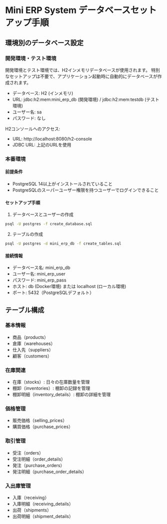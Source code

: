# Mini ERP System データベースセットアップ手順

## 環境別のデータベース設定

### 開発環境・テスト環境
開発環境とテスト環境では、H2インメモリデータベースが使用されます。
特別なセットアップは不要で、アプリケーション起動時に自動的にデータベースが作成されます。

- データベース: H2 (インメモリ)
- URL: jdbc:h2:mem:mini_erp_db (開発環境) / jdbc:h2:mem:testdb (テスト環境)
- ユーザー名: sa
- パスワード: なし

H2コンソールへのアクセス:
- URL: http://localhost:8080/h2-console
- JDBC URL: 上記のURLを使用

### 本番環境

#### 前提条件
- PostgreSQL 14以上がインストールされていること
- PostgreSQLのスーパーユーザー権限を持つユーザーでログインできること

#### セットアップ手順

1. データベースとユーザーの作成
```bash
psql -U postgres -f create_database.sql
```

2. テーブルの作成
```bash
psql -U postgres -d mini_erp_db -f create_tables.sql
```

#### 接続情報
- データベース名: mini_erp_db
- ユーザー名: mini_erp_user
- パスワード: mini_erp_pass
- ホスト: db (Docker環境) または localhost (ローカル環境)
- ポート: 5432（PostgreSQLデフォルト）

## テーブル構成

### 基本情報
- 商品（products）
- 倉庫（warehouses）
- 仕入先（suppliers）
- 顧客（customers）

### 在庫関連
- 在庫（stocks）: 日々の在庫数量を管理
- 棚卸（inventories）: 棚卸の記録を管理
- 棚卸明細（inventory_details）: 棚卸の詳細を管理

### 価格管理
- 販売価格（selling_prices）
- 購買価格（purchase_prices）

### 取引管理
- 受注（orders）
- 受注明細（order_details）
- 発注（purchase_orders）
- 発注明細（purchase_order_details）

### 入出庫管理
- 入庫（receiving）
- 入庫明細（receiving_details）
- 出荷（shipments）
- 出荷明細（shipment_details）